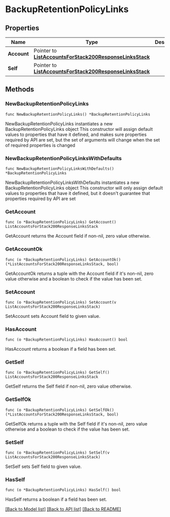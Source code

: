 # BackupRetentionPolicyLinks

## Properties

Name | Type | Description | Notes
------------ | ------------- | ------------- | -------------
**Account** | Pointer to [**ListAccountsForStack200ResponseLinksStack**](ListAccountsForStack200ResponseLinksStack.md) |  | [optional] 
**Self** | Pointer to [**ListAccountsForStack200ResponseLinksStack**](ListAccountsForStack200ResponseLinksStack.md) |  | [optional] 

## Methods

### NewBackupRetentionPolicyLinks

`func NewBackupRetentionPolicyLinks() *BackupRetentionPolicyLinks`

NewBackupRetentionPolicyLinks instantiates a new BackupRetentionPolicyLinks object
This constructor will assign default values to properties that have it defined,
and makes sure properties required by API are set, but the set of arguments
will change when the set of required properties is changed

### NewBackupRetentionPolicyLinksWithDefaults

`func NewBackupRetentionPolicyLinksWithDefaults() *BackupRetentionPolicyLinks`

NewBackupRetentionPolicyLinksWithDefaults instantiates a new BackupRetentionPolicyLinks object
This constructor will only assign default values to properties that have it defined,
but it doesn't guarantee that properties required by API are set

### GetAccount

`func (o *BackupRetentionPolicyLinks) GetAccount() ListAccountsForStack200ResponseLinksStack`

GetAccount returns the Account field if non-nil, zero value otherwise.

### GetAccountOk

`func (o *BackupRetentionPolicyLinks) GetAccountOk() (*ListAccountsForStack200ResponseLinksStack, bool)`

GetAccountOk returns a tuple with the Account field if it's non-nil, zero value otherwise
and a boolean to check if the value has been set.

### SetAccount

`func (o *BackupRetentionPolicyLinks) SetAccount(v ListAccountsForStack200ResponseLinksStack)`

SetAccount sets Account field to given value.

### HasAccount

`func (o *BackupRetentionPolicyLinks) HasAccount() bool`

HasAccount returns a boolean if a field has been set.

### GetSelf

`func (o *BackupRetentionPolicyLinks) GetSelf() ListAccountsForStack200ResponseLinksStack`

GetSelf returns the Self field if non-nil, zero value otherwise.

### GetSelfOk

`func (o *BackupRetentionPolicyLinks) GetSelfOk() (*ListAccountsForStack200ResponseLinksStack, bool)`

GetSelfOk returns a tuple with the Self field if it's non-nil, zero value otherwise
and a boolean to check if the value has been set.

### SetSelf

`func (o *BackupRetentionPolicyLinks) SetSelf(v ListAccountsForStack200ResponseLinksStack)`

SetSelf sets Self field to given value.

### HasSelf

`func (o *BackupRetentionPolicyLinks) HasSelf() bool`

HasSelf returns a boolean if a field has been set.


[[Back to Model list]](../README.md#documentation-for-models) [[Back to API list]](../README.md#documentation-for-api-endpoints) [[Back to README]](../README.md)


